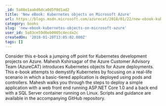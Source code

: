 ```yaml
---
_id: 5a88e1aabd6dca0d5f0d1ad2
title: 'New eBook: Kubernetes objects on Microsoft Azure'
url: https://blogs.msdn.microsoft.com/azurecat/2018/01/22/new-ebook-kubernetes-objects-on-microsoft-azure/
category: books
slug: 'new-ebook-kubernetes-objects-on-microsoft-azure'
user_id: 5a83ce59d6eb0005c4ecda2c
createdOn: '2018-01-20T13:05:02.000Z'
tags: []
---
```


Consider this e-book a jumping off point for Kubernetes development projects on Azure. Mahesh Kshirsagar of the Azure Customer Advisory Team (AzureCAT) introduces Kubernetes objects for Azure deployments. This e-book attempts to demystify Kubernetes by focusing on a real-life scenario in which a basic-tiered application is deployed using pods and controllers. Mahesh walks you through the steps to deploy a simple application with a web front end running ASP.NET Core 1.0 and a back end with a SQL Server container running on Linux. Scripts and guidance are available in the accompanying GitHub repository.
